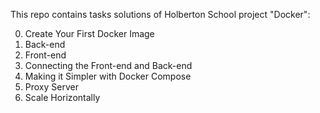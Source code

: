 This repo contains tasks solutions of Holberton School project "Docker":

0. Create Your First Docker Image
1. Back-end
2. Front-end
3. Connecting the Front-end and Back-end
4. Making it Simpler with Docker Compose
5. Proxy Server
6. Scale Horizontally
